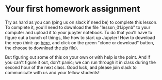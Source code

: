 # Your first homework assignment
Try as hard as you can (ping us on slack if need be) to complete this lesson.  To complete it, you'll need to download the file "lesson_01.ipynb" to your computer and upload it to your jupyter notebook.  To do that you'll have to figure out a bunch of things, like how to start up Jupyter!  How to download the repo (hint: go [here](https://github.com/dspp-gwu/01-homework), and click on the green "clone or download" button, the choose to download the zip file).  

But figuring out some of this on your own or with help is the point.  And if you can't figure it out, don't panic; we can run through it in class during the second hour of the next class.  Good luck, and please join slack to communicate with us and your fellow students! 
